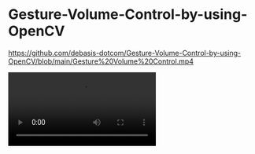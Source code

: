 # Gesture-Volume-Control-by-using-OpenCV

https://github.com/debasis-dotcom/Gesture-Volume-Control-by-using-OpenCV/blob/main/Gesture%20Volume%20Control.mp4

![Demo](https://user-images.githubusercontent.com/53993228/123521094-252b4100-d6d2-11eb-966a-13bcb8165e43.mp4)
